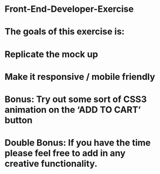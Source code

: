 # Front-End-Developer-Exercise
# The goals of this exercise is:
# Replicate the mock up
# Make it responsive / mobile friendly
# Bonus: Try out some sort of CSS3 animation on the ‘ADD TO CART’ button
# Double Bonus: If you have the time please feel free to add in any creative functionality.
